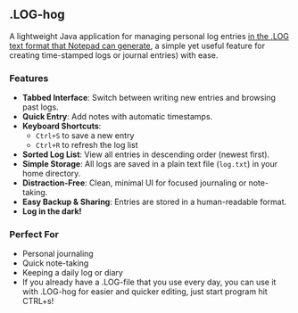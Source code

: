 ## .LOG-hog

A lightweight Java application for managing personal log entries [in the .LOG text format that Notepad can generate](https://www.howtogeek.com/258545/how-to-use-notepad-to-create-a-dated-log-or-journal-file/), a simple yet useful feature for creating time-stamped logs or journal entries) with ease.

### Features

- **Tabbed Interface**: Switch between writing new entries and browsing past logs.
- **Quick Entry**: Add notes with automatic timestamps.
- **Keyboard Shortcuts**:  
  - `Ctrl+S` to save a new entry  
  - `Ctrl+R` to refresh the log list
- **Sorted Log List**: View all entries in descending order (newest first).
- **Simple Storage**: All logs are saved in a plain text file (`log.txt`) in your home directory.
- **Distraction-Free**: Clean, minimal UI for focused journaling or note-taking.
- **Easy Backup & Sharing**: Entries are stored in a human-readable format.
- **Log in the dark!**

### Perfect For

- Personal journaling
- Quick note-taking
- Keeping a daily log or diary
- If you already have a .LOG-file that you use every day, you can use it with .LOG-hog for easier and quicker editing, just start program hit CTRL+s!
